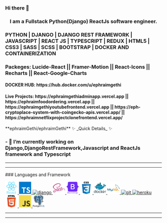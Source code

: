 ### Hi there 👋
<!--
**ephraimGethi/ephraimGethi** is a ✨ _special_ ✨ repository because its `README.md` (this file) appears on your GitHub profile.

Here are some ideas to get you started:

--!>
<h3 align="center">I am a Fullstack Python(Django) ReactJs software engineer.</h3>
<h3>PYTHON | DJANGO | DJANGO REST FRAMEWORK | JAVASCRIPT | REACT JS | TYPESCRIPT | REDUX | HTML5 | CSS3 | SASS | SCSS | BOOTSTRAP | DOCKER AND CONTAINERIZATION </h3>
<h3>Packeges: Lucide-React || Framer-Motion || React-Icons || Recharts || React-Google-Charts</h3>
<h4>DOCKER HUB: https://hub.docker.com/u/ephraimgethi </h4>
<h4>Live Projects: https://ephraimgethiadminapp.vercel.app || https://ephraimfoodordering.vercel.app || https://ephraimgethiyoutubefrontend.vercel.app || https://eph-cryptoplace-system-with-coingecko-apis.vercel.app/ || https://ephraimnetflixprojectclonefrontend.vercel.app/</h4>



**ephraimGethi/ephraimGethi** ✨ _Quick Details_ ✨ 

<h3>- 🔭 I’m currently working on Django,DjangoRestFramework,Javascript and ReactJs framework and Typescript</h3>
<hr>
<hr>

### Languages and Framework
 <p align="left"> 
    <a href="https://react.dev/" target="_blank"> 
        <img src="https://raw.githubusercontent.com/devicons/devicon/master/icons/react/react-original-wordmark.svg" alt="react" width="40" height="40"/> 
    </a>
    <a href="https://www.typescriptlang.org/" target="_blank"> 
        <img src="https://raw.githubusercontent.com/devicons/devicon/master/icons/typescript/typescript-original.svg" alt="typescript" width="40" height="40"/> 
    </a>
    <a href="https://www.djangoproject.com/" target="_blank"> 
        <img src="https://cdn.jsdelivr.net/gh/devicons/devicon/icons/django/django-plain.svg" alt="django" width="40" height="40"/> 
    </a> 
    <a href="https://sass-lang.com/" target="_blank"> 
        <img src="https://raw.githubusercontent.com/devicons/devicon/master/icons/sass/sass-original.svg" alt="scss" width="40" height="40"/> 
    </a> 
    <a href="https://getbootstrap.com" target="_blank"> 
        <img src="https://raw.githubusercontent.com/devicons/devicon/master/icons/bootstrap/bootstrap-plain-wordmark.svg" alt="bootstrap" width="40" height="40"/> 
    </a> 
    <a href="https://www.w3schools.com/css/" target="_blank"> 
        <img src="https://raw.githubusercontent.com/devicons/devicon/master/icons/css3/css3-original-wordmark.svg" alt="css3" width="40" height="40"/> 
    </a> 
    <a href="https://www.docker.com/" target="_blank"> 
        <img src="https://raw.githubusercontent.com/devicons/devicon/master/icons/docker/docker-original-wordmark.svg" alt="docker" width="40" height="40"/> 
    </a> 
    <a href="https://www.mysql.com/" target="_blank"> 
        <img src="https://raw.githubusercontent.com/devicons/devicon/master/icons/mysql/mysql-original-wordmark.svg" alt="mysql" width="40" height="40"/> 
    </a>
    <a href="https://git-scm.com/" target="_blank"> 
        <img src="https://www.vectorlogo.zone/logos/git-scm/git-scm-icon.svg" alt="git" width="40" height="40"/> 
    </a>
    <a href="https://heroku.com" target="_blank"> 
        <img src="https://www.vectorlogo.zone/logos/heroku/heroku-icon.svg" alt="heroku" width="40" height="40"/> 
    </a> 
    <a href="https://www.w3.org/html/" target="_blank"> 
        <img src="https://raw.githubusercontent.com/devicons/devicon/master/icons/html5/html5-original-wordmark.svg" alt="html5" width="40" height="40"/> 
    </a> 
    <a href="https://developer.mozilla.org/en-US/docs/Web/JavaScript" target="_blank"> 
        <img src="https://raw.githubusercontent.com/devicons/devicon/master/icons/javascript/javascript-original.svg" alt="javascript" width="40" height="40"/> 
    </a> 
    <a href="https://www.postgresql.org" target="_blank"> 
        <img src="https://raw.githubusercontent.com/devicons/devicon/master/icons/postgresql/postgresql-original-wordmark.svg" alt="postgresql" width="40" height="40"/> 
    </a> 
</p>




<hr>
<hr>
